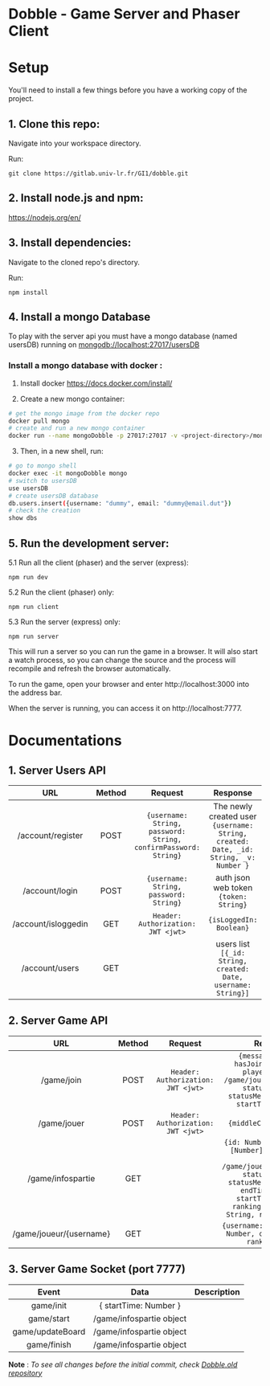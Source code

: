 # Dobble - Game Server and Phaser Client

# Setup
You'll need to install a few things before you have a working copy of the project.

## 1. Clone this repo:

Navigate into your workspace directory.

Run:

```git clone https://gitlab.univ-lr.fr/GI1/dobble.git```

## 2. Install node.js and npm:

https://nodejs.org/en/


## 3. Install dependencies:

Navigate to the cloned repo's directory.

Run:

```npm install``` 

## 4. Install a mongo Database

To play with the server api you must have a mongo database (named usersDB) running on [mongodb://localhost:27017/usersDB](mongodb://localhost:27017/usersDB)

### Install a mongo database with docker :

1. Install docker https://docs.docker.com/install/

2. Create a new mongo container:

```bash
# get the mongo image from the docker repo
docker pull mongo
# create and run a new mongo container
docker run --name mongoDobble -p 27017:27017 -v <project-directory>/mongoDB/:/data/db -d mongo
```
3. Then, in a new shell, run:

```bash
# go to mongo shell
docker exec -it mongoDobble mongo
# switch to usersDB
use usersDB 
# create usersDB database
db.users.insert({username: "dummy", email: "dummy@email.dut"})
# check the creation 
show dbs
```


## 5. Run the development server:

5.1 Run all the client (phaser) and the server (express):

```npm run dev```

5.2 Run the client (phaser) only:

```npm run client```

5.3 Run the server (express) only:

```npm run server```

This will run a server so you can run the game in a browser. It will also start a watch process, so you can change the source and the process will recompile and refresh the browser automatically.

To run the game, open your browser and enter http://localhost:3000 into the address bar.

When the server is running, you can access it on http://localhost:7777.


# Documentations

## 1. Server Users API


| URL | Method | Request | Response |
|:-:|:-:|:-:|:-:|
| /account/register | POST | ```{username: String, password: String, confirmPassword: String}``` | The newly created user ```{username: String, created: Date, _id: String, _v: Number }```|
| /account/login | POST | ```{username: String, password: String}``` | auth json web token ```{token: String}``` |
| /account/isloggedin | GET | ```Header: Authorization: JWT <jwt>``` | ```{isLoggedIn: Boolean}``` |
| /account/users | GET | | users list ```[{_id: String, created: Date, username: String}]```|

## 2. Server Game API 
| URL | Method | Request | Response |
|:-:|:-:|:-:|:-:|
| /game/join | POST | ```Header: Authorization: JWT <jwt>``` | ```{message: String, hasJoined: Boolean, player: {} from /game/joueur/{username}, status: Number, statusMessage: String, startTime: Number}```|
| /game/jouer | POST | ```Header: Authorization: JWT <jwt>``` | ```{middleCard: [Number]}```|
| /game/infospartie | GET | | ```{id: Number, middleCard:[Number], players [{} from /game/joueur/{username}], status: Number, statusMessage: String, endTime: Number, startTime: Number, ranking: [{username: String, rank: Number}]}``` |
| /game/joueur/{username} | GET | | ```{username: String, score: Number, card: [Number], rank: Number}```|


## 3. Server Game Socket (port 7777)
| Event | Data | Description |
|:-:|:-:|:-:|
| game/init | { startTime: Number } |
| game/start | /game/infospartie object |
| game/updateBoard | /game/infospartie object |
| game/finish | /game/infospartie object |


**Note** : *To see all changes before the initial commit, check [Dobble.old repository](https://gitlab.univ-lr.fr/GI1/Dobble.old/tree/master)*